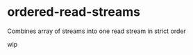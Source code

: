 ordered-read-streams
====================

Combines array of streams into one read stream in strict order

wip
